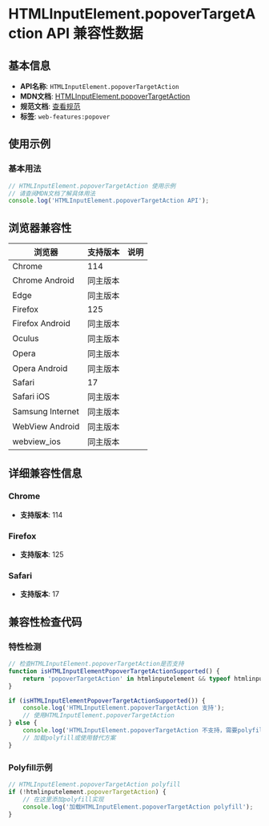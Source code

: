 # HTMLInputElement.popoverTargetAction API 兼容性数据

## 基本信息

- **API名称**: `HTMLInputElement.popoverTargetAction`
- **MDN文档**: [HTMLInputElement.popoverTargetAction](https://developer.mozilla.org/docs/Web/API/HTMLInputElement/popoverTargetAction)
- **规范文档**: [查看规范](https://html.spec.whatwg.org/multipage/popover.html#dom-popovertargetaction)
- **标签**: `web-features:popover`

## 使用示例

### 基本用法

```javascript
// HTMLInputElement.popoverTargetAction 使用示例
// 请查阅MDN文档了解具体用法
console.log('HTMLInputElement.popoverTargetAction API');
```

## 浏览器兼容性

| 浏览器 | 支持版本 | 说明 |
|--------|----------|------|
| Chrome | 114 |  |
| Chrome Android | 同主版本 |  |
| Edge | 同主版本 |  |
| Firefox | 125 |  |
| Firefox Android | 同主版本 |  |
| Oculus | 同主版本 |  |
| Opera | 同主版本 |  |
| Opera Android | 同主版本 |  |
| Safari | 17 |  |
| Safari iOS | 同主版本 |  |
| Samsung Internet | 同主版本 |  |
| WebView Android | 同主版本 |  |
| webview_ios | 同主版本 |  |

## 详细兼容性信息

### Chrome

- **支持版本**: 114

### Firefox

- **支持版本**: 125

### Safari

- **支持版本**: 17

## 兼容性检查代码

### 特性检测

```javascript
// 检查HTMLInputElement.popoverTargetAction是否支持
function isHTMLInputElementPopoverTargetActionSupported() {
    return 'popoverTargetAction' in htmlinputelement && typeof htmlinputelement.popoverTargetAction === 'function';
}

if (isHTMLInputElementPopoverTargetActionSupported()) {
    console.log('HTMLInputElement.popoverTargetAction 支持');
    // 使用HTMLInputElement.popoverTargetAction
} else {
    console.log('HTMLInputElement.popoverTargetAction 不支持，需要polyfill');
    // 加载polyfill或使用替代方案
}
```

### Polyfill示例

```javascript
// HTMLInputElement.popoverTargetAction polyfill
if (!htmlinputelement.popoverTargetAction) {
    // 在这里添加polyfill实现
    console.log('加载HTMLInputElement.popoverTargetAction polyfill');
}
```


